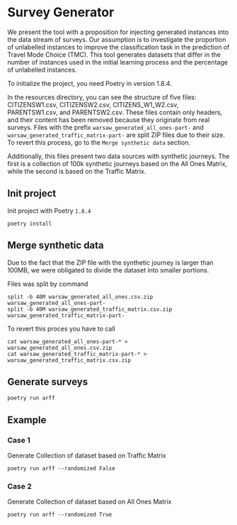 # Survey Generator

We present the tool with a proposition for injecting generated instances into the data stream of surveys.
Our assumption is to investigate the proportion of unlabelled instances to improve the classification task in the prediction of Travel Mode Choice (TMC).
This tool generates datasets that differ in the number of instances used in the initial learning process and the percentage of unlabelled instances.

To initialize the project, you need Poetry in version 1.8.4.

In the resources directory, you can see the structure of five files: CITIZENSW1.csv, CITIZENSW2.csv, CITIZENS_W1_W2.csv, PARENTSW1.csv, and PARENTSW2.csv.
These files contain only headers, and their content has been removed because they originate from real surveys.
Files with the prefix `warsaw_generated_all_ones-part-` and `warsaw_generated_traffic_matrix-part-` are split ZIP files due to their size.
To revert this process, go to the `Merge synthetic data` section.

Additionally, this files present two data sources with synthetic journeys.
The first is a collection of 100k synthetic journeys based on the All Ones Matrix, while the second is based on the Traffic Matrix.

## Init project

Init project with Poetry `1.8.4`

```shell
poetry install
```

## Merge synthetic data
Due to the fact that the ZIP file with the synthetic journey is larger than 100MB, we were obligated to divide the dataset into smaller portions.

Files was split by command

```shell
split -b 40M warsaw_generated_all_ones.csv.zip warsaw_generated_all_ones-part-
split -b 40M warsaw_generated_traffic_matrix.csv.zip warsaw_generated_traffic_matrix-part-
```
To revert this proces you have to call 

```shell
cat warsaw_generated_all_ones-part-* > warsaw_generated_all_ones.csv.zip
cat warsaw_generated_traffic_matrix-part-* > warsaw_generated_traffic_matrix.csv.zip
```

## Generate surveys
```shell
poetry run arff
```

## Example

### Case 1
Generate Collection of dataset based on Traffic Matrix
```shell
poetry run arff --randomized False
```

### Case 2
Generate Collection of dataset based on All Ones Matrix
```shell
poetry run arff --randomized True
```
